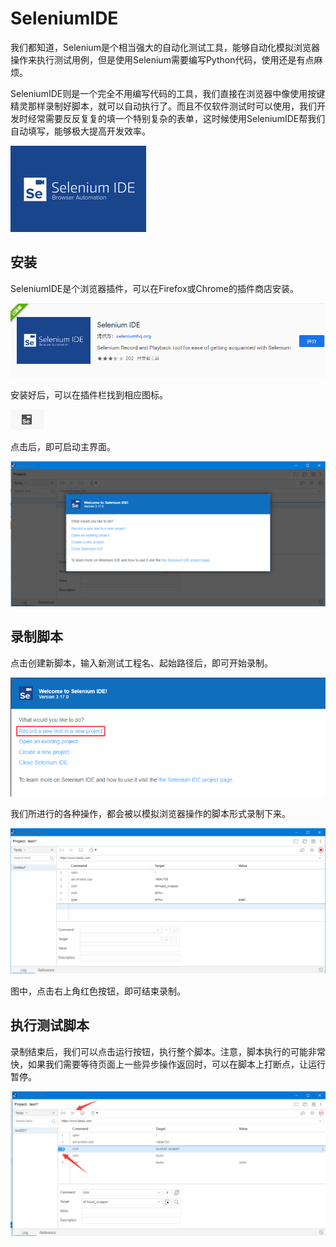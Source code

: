 # SeleniumIDE

我们都知道，Selenium是个相当强大的自动化测试工具，能够自动化模拟浏览器操作来执行测试用例，但是使用Selenium需要编写Python代码，使用还是有点麻烦。

SeleniumIDE则是一个完全不用编写代码的工具，我们直接在浏览器中像使用按键精灵那样录制好脚本，就可以自动执行了。而且不仅软件测试时可以使用，我们开发时经常需要反反复复的填一个特别复杂的表单，这时候使用SeleniumIDE帮我们自动填写，能够极大提高开发效率。

![](res/1.png)

## 安装

SeleniumIDE是个浏览器插件，可以在Firefox或Chrome的插件商店安装。

![](res/2.png)

安装好后，可以在插件栏找到相应图标。

![](res/3.png)

点击后，即可启动主界面。

![](res/4.png)

## 录制脚本

点击创建新脚本，输入新测试工程名、起始路径后，即可开始录制。

![](res/5.png)

我们所进行的各种操作，都会被以模拟浏览器操作的脚本形式录制下来。

![](res/6.png)

图中，点击右上角红色按钮，即可结束录制。

## 执行测试脚本

录制结束后，我们可以点击运行按钮，执行整个脚本。注意，脚本执行的可能非常快，如果我们需要等待页面上一些异步操作返回时，可以在脚本上打断点，让运行暂停。

![](res/7.png)
